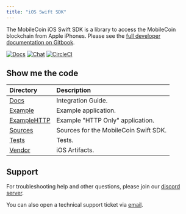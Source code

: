 ```yaml
---
title: "iOS Swift SDK"
---
```


The MobileCoin iOS Swift SDK is a library to access the MobileCoin blockchain from Apple iPhones. Please see the [full developer documentation on Gitbook](https://mobilecoin.gitbook.io/mobilecoin-swift/). 

[![Docs](https://img.shields.io/badge/docs-latest-blue?style=for-the-badge)](https://mobilecoin.gitbook.io/mobilecoin-swift/) 
[![Chat](https://img.shields.io/discord/844353360348971068?style=for-the-badge)](http://mobilecoin.chat/) 
[![CircleCI](https://img.shields.io/circleci/build/gh/mobilecoinofficial/MobileCoin-Swift?token=da755dc2814021ad04ee7b31a129b41e6c7161ac&style=for-the-badge)](https://circleci.com/gh/mobilecoinofficial/MobileCoin-Swift/tree/master) 

## Show me the code
|Directory |Description |
| :-- | :-- |
| [Docs](https://github.com/mobilecoinofficial/MobileCoin-Swift/tree/master/docs) | Integration Guide. |
| [Example](https://github.com/mobilecoinofficial/MobileCoin-Swift/tree/master/Example) | Example application. |
| [ExampleHTTP](https://github.com/mobilecoinofficial/MobileCoin-Swift/tree/master/ExampleHTTP) | Example "HTTP Only" application. |
| [Sources](https://github.com/mobilecoinofficial/MobileCoin-Swift/tree/master/Sources) | Sources for the MobileCoin Swift SDK. |
| [Tests](https://github.com/mobilecoinofficial/MobileCoin-Swift/tree/master/Tests) | Tests. |
| [Vendor](https://github.com/mobilecoinofficial/MobileCoin-Swift/tree/master/Vendor) | iOS Artifacts. |

## Support

For troubleshooting help and other questions, please join our [discord server](https://mobilecoin.chat/).

You can also open a technical support ticket via [email](mailto://support@mobilecoin.com).


